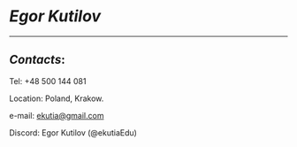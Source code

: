# **_Egor Kutilov_**

*****
## _Contacts_:

Tel: +48 500 144 081

Location: Poland, Krakow.

e-mail: ekutia@gmail.com

Discord: Egor Kutilov (@ekutiaEdu)
